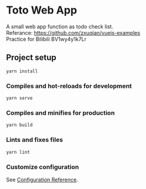 # Toto Web App

A small web app function as todo check list.  
Referance: https://github.com/zxuqian/vuejs-examples  
Practice for Bilibili BV1wy4y1k7Lr  


## Project setup
```
yarn install
```

### Compiles and hot-reloads for development
```
yarn serve
```

### Compiles and minifies for production
```
yarn build
```

### Lints and fixes files
```
yarn lint
```

### Customize configuration
See [Configuration Reference](https://cli.vuejs.org/config/).
